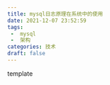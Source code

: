 ```yaml
---
title: mysql日志原理在系统中的使用
date: 2021-12-07 23:52:59
tags: 
 -  mysql
 -  架构
categories: 技术
draft: false
---
```



template
